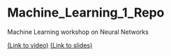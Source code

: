 # Machine_Learning_1_Repo
Machine Learning workshop on Neural Networks


[(Link to video)](https://www.youtube.com/watch?v=puI_qe-FKVA&ab_channel=DSCNUS)
[(Link to slides)](https://docs.google.com/presentation/d/1Ua6trOZaixHalFq2Srv15XMfqEDJEFR6/edit?usp=sharing&ouid=100501652743897765470&rtpof=true&sd=true)
